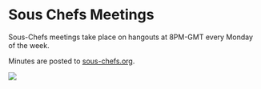 # Sous Chefs Meetings

Sous-Chefs meetings take place on hangouts at 8PM-GMT every Monday of the week.

Minutes are posted to [sous-chefs.org](). 

<a target="_blank" href="https://calendar.google.com/event?action=TEMPLATE&amp;tmeid=YXFjMXI4dG52aTJwMzN2aHVzdmc0ZnIzcmdfMjAxOTAyMThUMjAwMDAwWiBkYW4ubS53ZWJiQG0&amp;tmsrc=dan.m.webb%40gmail.com&amp;scp=ALL"><img border="0" src="https://www.google.com/calendar/images/ext/gc_button1_en-GB.gif"></a>
